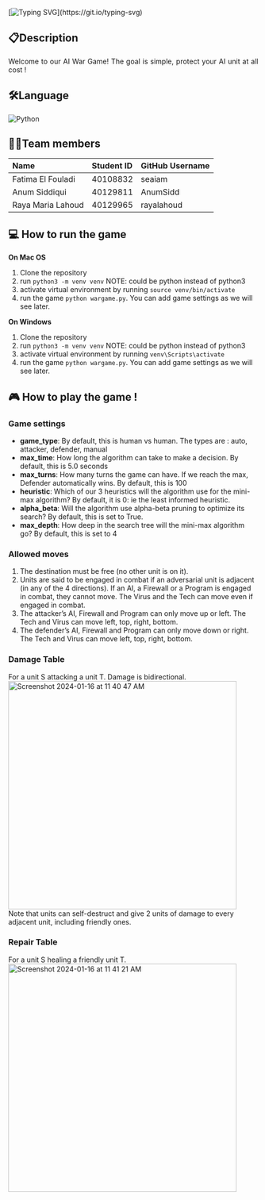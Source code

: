 [![Typing SVG](https://readme-typing-svg.demolab.com?font=Roboto&weight=800&size=30&pause=1000&color=5F735A&center=true&width=435&lines=Welcome+to+AIWar+Game+!)](https://git.io/typing-svg)

## :clipboard:Description
<p style='text-align: justify;'>
  Welcome to our AI War Game! The goal is simple, protect your AI unit at all cost !
</p>

## :hammer_and_wrench:Language 
![Python](https://img.shields.io/badge/python-3670A0?style=for-the-badge&logo=python&logoColor=ffdd54)

## :woman_technologist:Team members

 | Name | Student ID | GitHub Username | 
| :---           | :---          | :---          | 
 Fatima El Fouladi     | 40108832    | seaiam    |
Anum Siddiqui     | 40129811    | AnumSidd    | 
 Raya Maria Lahoud     | 40129965    | rayalahoud    |
 
## :computer: How to run the game
**On Mac OS**
 1. Clone the repository
 2. run ``python3 -m venv venv`` NOTE: could be python instead of python3
 3. activate virtual environment by running ```source venv/bin/activate```
4. run the game  ```python wargame.py```. You can add game settings as we will see later.


**On Windows**
 1. Clone the repository 
 2. run ``python3 -m venv venv`` NOTE: could be python instead of python3
 3. activate virtual environment by running ```venv\Scripts\activate```
 4. run the game  ```python wargame.py```. You can add game settings as we will see later.

## :video_game: How to play the game !
### Game settings
<p style='text-align: justify;'>
  <ul>
    <li>
      <b>game_type</b>: By default, this is human vs human. The types are : auto, attacker, defender, manual
    </li>
    <li>
      <b>max_time</b>: How long the algorithm can take to make a decision. By default, this is 5.0 seconds
    </li>
    <li>
      <b>max_turns</b>: How many turns the game can have. If we reach the max, Defender automatically wins. By default, this is 100
    </li>
    <li>
        <b>heuristic</b>: Which of our 3 heuristics will the algorithm use for the mini-max algorithm? By default, it is 0: ie the least informed heuristic. 
    </li>
      <li>
        <b>alpha_beta</b>: Will the algorithm use alpha-beta pruning to optimize its search? By default, this is set to True.
    </li>
    <li>
        <b>max_depth</b>: How deep in the search tree will the mini-max algorithm go? By default, this is set to 4
    </li>
  </ul>
</p>
          
### Allowed moves

1. The destination must be free (no other unit is on it).
2. Units are said to be engaged in combat if an adversarial unit is adjacent (in any of the 4 directions).
If an AI, a Firewall or a Program is engaged in combat, they cannot move.
The Virus and the Tech can move even if engaged in combat.
3. The attacker’s AI, Firewall and Program can only move up or left.
The Tech and Virus can move left, top, right, bottom.
4. The defender’s AI, Firewall and Program can only move down or right.
The Tech and Virus can move left, top, right, bottom.

### Damage Table
For a unit S attacking a unit T. Damage is bidirectional. <br>
<img width="460" alt="Screenshot 2024-01-16 at 11 40 47 AM" src="https://github.com/seaiam/AIWarGame/assets/65039814/6efedb99-ef9a-463b-898f-45ea9824ef2b"> <br>
Note that units can self-destruct and give 2 units of damage to every adjacent unit, including friendly ones.

### Repair Table
For a unit S healing a friendly unit T. <br>
<img width="460" alt="Screenshot 2024-01-16 at 11 41 21 AM" src="https://github.com/seaiam/AIWarGame/assets/65039814/4a418f21-493a-40f1-9635-9273e63a66d3">
